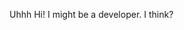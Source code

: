 Uhhh Hi! 
I might be a developer. I think?

<!---
RealErmDev/RealErmDev is a ✨ special ✨ repository because its `README.md` (this file) appears on your GitHub profile.
You can click the Preview link to take a look at your changes.
--->
